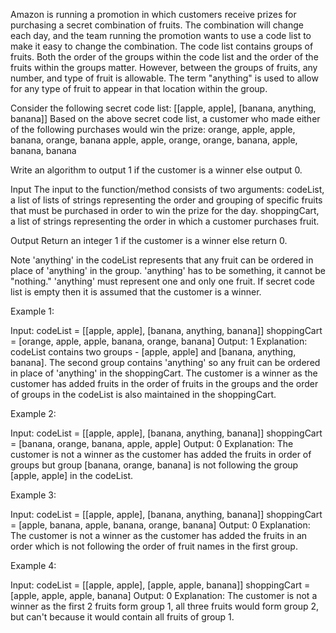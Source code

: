 Amazon is running a promotion in which customers receive prizes for purchasing a secret combination of fruits. The combination will change each day, and the team running the promotion wants to use a code list to make it easy to change the combination. The code list contains groups of fruits. Both the order of the groups within the code list and the order of the fruits within the groups matter. However, between the groups of fruits, any number, and type of fruit is allowable. The term "anything" is used to allow for any type of fruit to appear in that location within the group.

Consider the following secret code list: [[apple, apple], [banana, anything, banana]]
Based on the above secret code list, a customer who made either of the following purchases would win the prize:
orange, apple, apple, banana, orange, banana
apple, apple, orange, orange, banana, apple, banana, banana

Write an algorithm to output 1 if the customer is a winner else output 0.

Input
The input to the function/method consists of two arguments:
codeList, a list of lists of strings representing the order and grouping of specific fruits that must be purchased in order to win the prize for the day.
shoppingCart, a list of strings representing the order in which a customer purchases fruit.

Output
Return an integer 1 if the customer is a winner else return 0.

Note
'anything' in the codeList represents that any fruit can be ordered in place of 'anything' in the group. 'anything' has to be something, it cannot be "nothing."
'anything' must represent one and only one fruit.
If secret code list is empty then it is assumed that the customer is a winner.

Example 1:

Input: codeList = [[apple, apple], [banana, anything, banana]] shoppingCart = [orange, apple, apple, banana, orange, banana]
Output: 1
Explanation:
codeList contains two groups - [apple, apple] and [banana, anything, banana].
The second group contains 'anything' so any fruit can be ordered in place of 'anything' in the shoppingCart. The customer is a winner as the customer has added fruits in the order of fruits in the groups and the order of groups in the codeList is also maintained in the shoppingCart.

Example 2:

Input: codeList = [[apple, apple], [banana, anything, banana]]
shoppingCart = [banana, orange, banana, apple, apple]
Output: 0
Explanation:
The customer is not a winner as the customer has added the fruits in order of groups but group [banana, orange, banana] is not following the group [apple, apple] in the codeList.

Example 3:

Input: codeList = [[apple, apple], [banana, anything, banana]] shoppingCart = [apple, banana, apple, banana, orange, banana]
Output: 0
Explanation:
The customer is not a winner as the customer has added the fruits in an order which is not following the order of fruit names in the first group.

Example 4:

Input: codeList = [[apple, apple], [apple, apple, banana]] shoppingCart = [apple, apple, apple, banana]
Output: 0
Explanation:
The customer is not a winner as the first 2 fruits form group 1, all three fruits would form group 2, but can't because it would contain all fruits of group 1.

